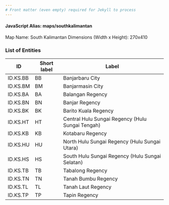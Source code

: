```yaml
---
# Front matter (even empty) required for Jekyll to process
---
```


#### JavaScript Alias: maps/southkalimantan

Map Name: South Kalimantan
Dimensions (Width x Height): 270x410





### List of Entities

ID | Short label | Label
---|---|---|
ID.KS.BB|BB|Banjarbaru City
ID.KS.BM|BM|Banjarmasin City
ID.KS.BA|BA|Balangan Regency
ID.KS.BN|BN|Banjar Regency
ID.KS.BK|BK|Barito Kuala Regency
ID.KS.HT|HT|Central Hulu Sungai Regency (Hulu Sungai Tengah)
ID.KS.KB|KB|Kotabaru Regency
ID.KS.HU|HU|North Hulu Sungai Regency (Hulu Sungai Utara)
ID.KS.HS|HS|South Hulu Sungai Regency (Hulu Sungai Selatan)
ID.KS.TB|TB|Tabalong Regency
ID.KS.TN|TN|Tanah Bumbu Regency
ID.KS.TL|TL|Tanah Laut Regency
ID.KS.TP|TP|Tapin Regency
